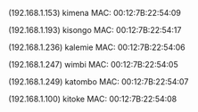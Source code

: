 (192.168.1.153) kimena MAC: 00:12:7B:22:54:09

(192.168.1.193) kisongo MAC: 00:12:7B:22:54:17

(192.168.1.236) kalemie MAC: 00:12:7B:22:54:06

(192.168.1.247) wimbi MAC: 00:12:7B:22:54:05

(192.168.1.249) katombo MAC: 00:12:7B:22:54:07

(192.168.1.100) kitoke MAC: 00:12:7B:22:54:08
